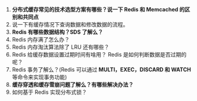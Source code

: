 1.  **分布式缓存常见的技术选型方案有哪些？说一下 Redis 和 Memcached 的区别和共同点**
2.  说一下有缓存情况下查询数据和修改数据的流程。
3.  **Redis 有哪些数据结构？SDS 了解么？**
4.  Redis 内存满了怎么办？
5.  Redis 内存淘汰算法除了 LRU 还有哪些？
6.  Redis 给缓存数据设置过期时间有啥用？ Redis 是如何判断数据是否过期的呢？
7.  Redis 事务了解么？(Redis 可以通过 **MULTI，EXEC，DISCARD 和 WATCH** 等命令来实现事务功能)
8.  **缓存穿透和缓存雪崩问题了解么？有哪些解决办法？**
9.  如何基于 Redis 实现分布式锁？